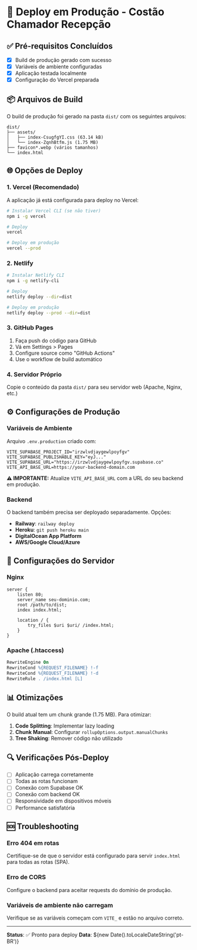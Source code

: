 # 🚀 Deploy em Produção - Costão Chamador Recepção

## ✅ Pré-requisitos Concluídos

- [x] Build de produção gerado com sucesso
- [x] Variáveis de ambiente configuradas
- [x] Aplicação testada localmente
- [x] Configuração do Vercel preparada

## 📦 Arquivos de Build

O build de produção foi gerado na pasta `dist/` com os seguintes arquivos:

```
dist/
├── assets/
│   ├── index-CsugfgYI.css (63.14 kB)
│   └── index-ZqnhBtfm.js (1.75 MB)
├── favicon*.webp (vários tamanhos)
└── index.html
```

## 🌐 Opções de Deploy

### 1. Vercel (Recomendado)

A aplicação já está configurada para deploy no Vercel:

```bash
# Instalar Vercel CLI (se não tiver)
npm i -g vercel

# Deploy
vercel

# Deploy em produção
vercel --prod
```

### 2. Netlify

```bash
# Instalar Netlify CLI
npm i -g netlify-cli

# Deploy
netlify deploy --dir=dist

# Deploy em produção
netlify deploy --prod --dir=dist
```

### 3. GitHub Pages

1. Faça push do código para GitHub
2. Vá em Settings > Pages
3. Configure source como "GitHub Actions"
4. Use o workflow de build automático

### 4. Servidor Próprio

Copie o conteúdo da pasta `dist/` para seu servidor web (Apache, Nginx, etc.)

## ⚙️ Configurações de Produção

### Variáveis de Ambiente

Arquivo `.env.production` criado com:

```env
VITE_SUPABASE_PROJECT_ID="irzwlvdjaygewlpoyfgv"
VITE_SUPABASE_PUBLISHABLE_KEY="eyJ..."
VITE_SUPABASE_URL="https://irzwlvdjaygewlpoyfgv.supabase.co"
VITE_API_BASE_URL=https://your-backend-domain.com
```

**⚠️ IMPORTANTE:** Atualize `VITE_API_BASE_URL` com a URL do seu backend em produção.

### Backend

O backend também precisa ser deployado separadamente. Opções:

- **Railway**: `railway deploy`
- **Heroku**: `git push heroku main`
- **DigitalOcean App Platform**
- **AWS/Google Cloud/Azure**

## 🔧 Configurações do Servidor

### Nginx

```nginx
server {
    listen 80;
    server_name seu-dominio.com;
    root /path/to/dist;
    index index.html;

    location / {
        try_files $uri $uri/ /index.html;
    }
}
```

### Apache (.htaccess)

```apache
RewriteEngine On
RewriteCond %{REQUEST_FILENAME} !-f
RewriteCond %{REQUEST_FILENAME} !-d
RewriteRule . /index.html [L]
```

## 📊 Otimizações

O build atual tem um chunk grande (1.75 MB). Para otimizar:

1. **Code Splitting**: Implementar lazy loading
2. **Chunk Manual**: Configurar `rollupOptions.output.manualChunks`
3. **Tree Shaking**: Remover código não utilizado

## 🔍 Verificações Pós-Deploy

- [ ] Aplicação carrega corretamente
- [ ] Todas as rotas funcionam
- [ ] Conexão com Supabase OK
- [ ] Conexão com backend OK
- [ ] Responsividade em dispositivos móveis
- [ ] Performance satisfatória

## 🆘 Troubleshooting

### Erro 404 em rotas

Certifique-se de que o servidor está configurado para servir `index.html` para todas as rotas (SPA).

### Erro de CORS

Configure o backend para aceitar requests do domínio de produção.

### Variáveis de ambiente não carregam

Verifique se as variáveis começam com `VITE_` e estão no arquivo correto.

---

**Status**: ✅ Pronto para deploy
**Data**: ${new Date().toLocaleDateString('pt-BR')}